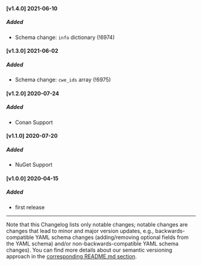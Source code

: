 #### [v1.4.0] 2021-06-10
##### Added
- Schema change: `info` dictionary (!6974)
#### [v1.3.0] 2021-06-02
##### Added
- Schema change: `cwe_ids` array (!6975)
#### [v1.2.0] 2020-07-24
##### Added
- Conan Support
#### [v1.1.0] 2020-07-20
##### Added
- NuGet Support
#### [v1.0.0] 2020-04-15
##### Added
- first release

----

Note that this Changelog lists only notable changes; notable changes are
changes that lead to minor and major version updates, e.g.,
backwards-compatible YAML schema changes (adding/removing optional fields from
the YAML schema) and/or non-backwards-compatible YAML schema changes).  You can
find more details about our semantic versioning approach in the [corresponding README.md section](https://gitlab.com/gitlab-org/security-products/gemnasium-db#versioning-and-changelog).
